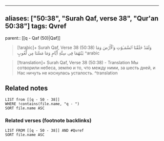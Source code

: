 
---
aliases: ["50:38", "Surah Qaf, verse 38", "Qur'an 50:38"]
tags: Qvref
---

parent:: [[q - Qaf (50)|Qaf]]

> [!arabic]+ Surah Qaf, Verse 38 (50:38)
> <span class="quran-arabic">وَلَقَدْ خَلَقْنَا ٱلسَّمَـٰوَٰتِ وَٱلْأَرْضَ وَمَا بَيْنَهُمَا فِى سِتَّةِ أَيَّامٍ وَمَا مَسَّنَا مِن لُّغُوبٍ</span>
^arabic

> [!translation]+ Surah Qaf, Verse 38 (50:38) - Translation
> Мы сотворили небеса, землю и то, что между ними, за шесть дней, и Нас ничуть не коснулась усталость.
^translation



## Related notes
```dataview
LIST from [[q - 50 - 38]]
WHERE !contains(file.name, "q - ")
SORT file.name ASC
```

### Related verses (footnote backlinks)
```dataview
LIST FROM [[q - 50 - 38]] AND #Qvref
SORT file.name ASC
```

